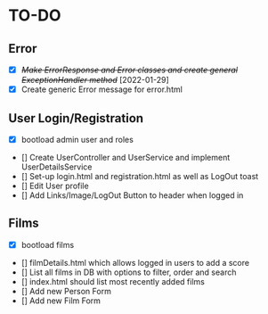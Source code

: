 # TO-DO

## Error

- [X] ~~*Make ErrorResponse and Error classes and create general ExceptionHandler method*~~ [2022-01-29]
- [X] Create generic Error message for error.html

## User Login/Registration

- [X] bootload admin user and roles
- [] Create UserController and UserService and implement UserDetailsService
- [] Set-up login.html and registration.html as well as LogOut toast
- [] Edit User profile
- [] Add Links/Image/LogOut Button to header when logged in

## Films

- [X] bootload films
- [] filmDetails.html which allows logged in users to add a score
- [] List all films in DB with options to filter, order and search
- [] index.html should list most recently added films
- [] Add new Person Form
- [] Add new Film Form
